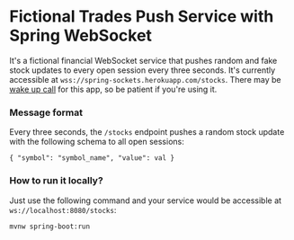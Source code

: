 # Fictional Trades Push Service with Spring WebSocket
It's a fictional financial WebSocket service that pushes random and fake stock updates to every open session every three seconds. It's currently accessible at `wss://spring-sockets.herokuapp.com/stocks`. There may be [wake up call][heroku-sleeping] for this app, so be patient if you're using it.

### Message format
Every three seconds, the `/stocks` endpoint pushes a random stock update with the following schema to all open sessions:

    { "symbol": "symbol_name", "value": val }
    
### How to run it locally?
Just use the following command and your service would be accessible at `ws://localhost:8080/stocks`:

    mvnw spring-boot:run

[heroku-sleeping]: https://blog.heroku.com/app_sleeping_on_heroku

